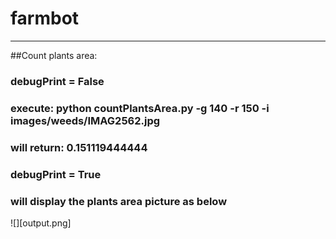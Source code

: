 # farmbot
---

##Count plants area: 
###   debugPrint = False
###   execute: python countPlantsArea.py -g 140 -r 150 -i images/weeds/IMAG2562.jpg
###   will return: 0.151119444444
###
###   debugPrint = True
###   will display the  plants area picture as below
![][output.png]


